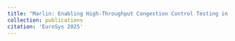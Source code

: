 ```yaml
---
title: "Marlin: Enabling High-Throughput Congestion Control Testing in Large-Scale Networks"
collection: publications
citation: 'EuroSys 2025'
---
```

